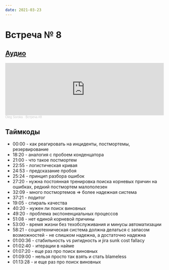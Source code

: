 ```yaml
---
date: 2021-03-23
---
```

# Встреча № 8

<!-- more -->
## [Аудио](https://soundcloud.com/oleg-soroka/vstrecha-8)

<iframe width="100%" height="166" scrolling="no" frameborder="no" allow="autoplay" src="https://w.soundcloud.com/player/?url=https%3A//api.soundcloud.com/tracks/1630941849&color=%23ff5500&auto_play=false&hide_related=false&show_comments=true&show_user=true&show_reposts=false&show_teaser=true"></iframe><div style="font-size: 10px; color: #cccccc;line-break: anywhere;word-break: normal;overflow: hidden;white-space: nowrap;text-overflow: ellipsis; font-family: Interstate,Lucida Grande,Lucida Sans Unicode,Lucida Sans,Garuda,Verdana,Tahoma,sans-serif;font-weight: 100;"><a href="https://soundcloud.com/oleg-soroka" title="Oleg Soroka" target="_blank" style="color: #cccccc; text-decoration: none;">Oleg Soroka</a> · <a href="https://soundcloud.com/oleg-soroka/vstrecha-8" title="Встреча #8" target="_blank" style="color: #cccccc; text-decoration: none;">Встреча #8</a></div>

<!-- more -->

## Таймкоды

- 00:00 - как реагировать на инциденты, постмортемы, резервирование
- 18:20 - аналогия с пробоем конденцатора
- 21:00 - что такое постмортем
- 22:55 - логистическая кривая
- 24:53 - предсказание пробоя
- 25:24 - принцип разбора ошибок
- 27:20 - нужна постоянная тренировка поиска корневых причин на ошибках, редкий постмортем малополезен
- 32:09 - много постмортемов => более надежная система
- 37:21 - подитог
- 19:05 - спираль качества
- 40:20 - нужен ли поиск виновных
- 49:20 - проблема экспоненциальных процессов
- 51:08 - нет единой корневой причины
- 53:00 - время жизни без техобслуживания и минусы автоматизации
- 58:21 - социотехническая система должна делаться с запасом возможностей - не слишком надежна, а достаточно надежна
- 01:00:36 - стабильность vs ригидность и jira sunk cost fallacy
- 01:02:40 - итерации в найме
- 01:07:20 - еще раз про поиск виновных
- 01:09:00 - нельзя просто так взять и стать blameless
- 01:13:28 - и еще раз про поиск виновных
